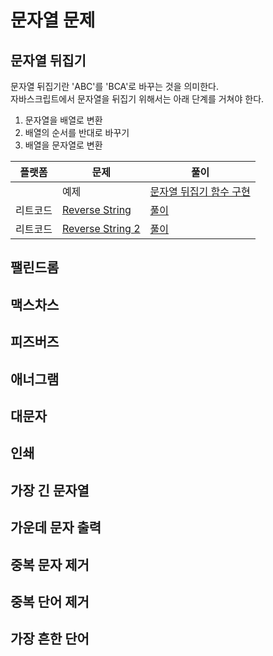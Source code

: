 # 문자열 문제
## 문자열 뒤집기
문자열 뒤집기란 'ABC'를 'BCA'로 바꾸는 것을 의미한다.
<br>
자바스크립트에서 문자열을 뒤집기 위해서는 아래 단계를 거쳐야 한다.
1. 문자열을 배열로 변환 
2. 배열의 순서를 반대로 바꾸기 
3. 배열을 문자열로 변환

| 플랫폼 | 문제                                                                            | 풀이                                  |
|-----|-------------------------------------------------------------------------------|-------------------------------------|
|   | 예제                                                                            | [문자열 뒤집기 함수 구현](./ReverseString.js) | 
| 리트코드 | [Reverse String](https://leetcode.com/problems/reverse-string/description/)   | [풀이](./leetcode_344.js)             |
| 리트코드 | [Reverse String 2](https://leetcode.com/problems/reverse-string-ii/description/) | [풀이](./leetcode_541.js)             |

## 팰린드롬


## 맥스차스


## 피즈버즈


## 애너그램


## 대문자


## 인쇄


## 가장 긴 문자열


## 가운데 문자 출력


## 중복 문자 제거


## 중복 단어 제거


## 가장 흔한 단어

